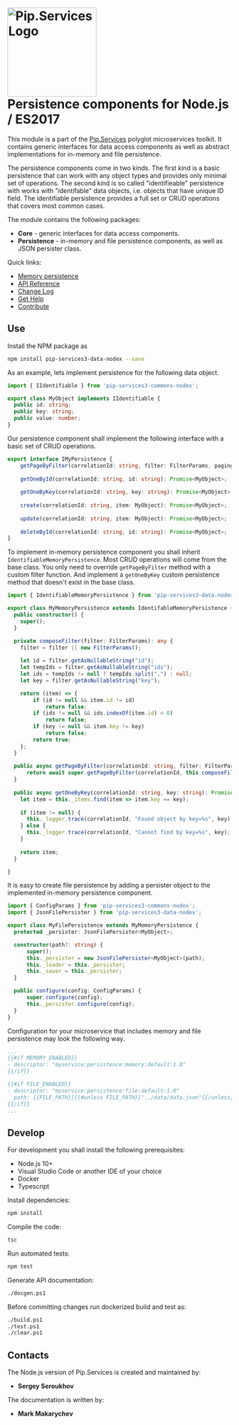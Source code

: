 # <img src="https://uploads-ssl.webflow.com/5ea5d3315186cf5ec60c3ee4/5edf1c94ce4c859f2b188094_logo.svg" alt="Pip.Services Logo" width="200"> <br/> Persistence components for Node.js / ES2017

This module is a part of the [Pip.Services](http://pipservices.org) polyglot microservices toolkit. It contains generic interfaces for data access components as well as abstract implementations for in-memory and file persistence.

The persistence components come in two kinds. The first kind is a basic persistence that can work with any object types and provides only minimal set of operations. 
The second kind is so called "identifieable" persistence with works with "identifable" data objects, i.e. objects that have unique ID field. The identifiable persistence provides a full set or CRUD operations that covers most common cases.

The module contains the following packages:
- **Core** - generic interfaces for data access components. 
- **Persistence** - in-memory and file persistence components, as well as JSON persister class.

<a name="links"></a> Quick links:
* [Memory persistence](http://docs.pipservices.org/toolkit/recipes/memory_persistence/)
* [API Reference](https://pip-services3-nodex.github.io/pip-services3-data-nodex/globals.html)
* [Change Log](CHANGELOG.md)
* [Get Help](http://docs.pipservices.org/get_help/)
* [Contribute](http://docs.pipservices.org/contribute/)

## Use

Install the NPM package as
```bash
npm install pip-services3-data-nodex --save
```

As an example, lets implement persistence for the following data object.

```typescript
import { IIdentifiable } from 'pip-services3-commons-nodex';

export class MyObject implements IIdentifiable {
  public id: string;
  public key: string;
  public value: number;
}
```

Our persistence component shall implement the following interface with a basic set of CRUD operations.

```typescript
export interface IMyPersistence {
    getPageByFilter(correlationId: string, filter: FilterParams, paging: PagingParams): Promise<DataPage<MyObject>>;
    
    getOneById(correlationId: string, id: string): Promise<MyObject>;
    
    getOneByKey(correlationId: string, key: string): Promise<MyObject>
    
    create(correlationId: string, item: MyObject): Promise<MyObject>;
    
    update(correlationId: string, item: MyObject): Promise<MyObject>;
    
    deleteById(correlationId: string, id: string): Promise<MyObject>;
}
```

To implement in-memory persistence component you shall inherit `IdentifiableMemoryPersistence`. 
Most CRUD operations will come from the base class. You only need to override `getPageByFilter` method with a custom filter function.
And implement a `getOneByKey` custom persistence method that doesn't exist in the base class.

```typescript
import { IdentifiableMemoryPersistence } from 'pip-services3-data-nodex';

export class MyMemoryPersistence extends IdentifableMemoryPersistence {
  public constructor() {
    super();
  }

  private composeFilter(filter: FilterParams): any {
    filter = filter || new FilterParams();
    
    let id = filter.getAsNullableString("id");
    let tempIds = filter.getAsNullableString("ids");
    let ids = tempIds != null ? tempIds.split(",") : null;
    let key = filter.getAsNullableString("key");

    return (item) => {
        if (id != null && item.id != id)
            return false;
        if (ids != null && ids.indexOf(item.id) < 0)
            return false;
        if (key != null && item.key != key)
            return false;
        return true;
    };
  }
  
  public async getPageByFilter(correlationId: string, filter: FilterParams, paging: PagingParams): Promise<DataPage<MyObject>> {
      return await super.getPageByFilter(correlationId, this.composeFilter(filter), paging, null, null);
  }  
  
  public async getOneByKey(correlationId: string, key: string): Promise<MyObject> {
    let item = this._items.find(item => item.key == key);
    
    if (item != null) {
      this._logger.trace(correlationId, "Found object by key=%s", key);
    } else {
      this._logger.trace(correlationId, "Cannot find by key=%s", key);
    }
    
    return item;
  }

}
```

It is easy to create file persistence by adding a persister object to the implemented in-memory persistence component.

```typescript
import { ConfigParams } from 'pip-services3-commons-nodex';
import { JsonFilePersister } from 'pip-services3-data-nodex';

export class MyFilePersistence extends MyMemoryPersistence {
  protected _persister: JsonFilePersister<MyObject>;

  constructor(path?: string) {
      super();
      this._persister = new JsonFilePersister<MyObject>(path);
      this._loader = this._persister;
      this._saver = this._persister;
  }

  public configure(config: ConfigParams) {
      super.configure(config);
      this._persister.configure(config);
  }
}
```

Configuration for your microservice that includes memory and file persistence may look the following way.

```yaml
...
{{#if MEMORY_ENABLED}}
- descriptor: "myservice:persistence:memory:default:1.0"
{{/if}}

{{#if FILE_ENABLED}}
- descriptor: "myservice:persistence:file:default:1.0"
  path: {{FILE_PATH}}{{#unless FILE_PATH}}"../data/data.json"{{/unless}}
{{/if}}
...
```

## Develop

For development you shall install the following prerequisites:
* Node.js 10+
* Visual Studio Code or another IDE of your choice
* Docker
* Typescript

Install dependencies:
```bash
npm install
```

Compile the code:
```bash
tsc
```

Run automated tests:
```bash
npm test
```

Generate API documentation:
```bash
./docgen.ps1
```

Before committing changes run dockerized build and test as:
```bash
./build.ps1
./test.ps1
./clear.ps1
```

## Contacts

The Node.js version of Pip.Services is created and maintained by:
- **Sergey Seroukhov**

The documentation is written by:
- **Mark Makarychev**
